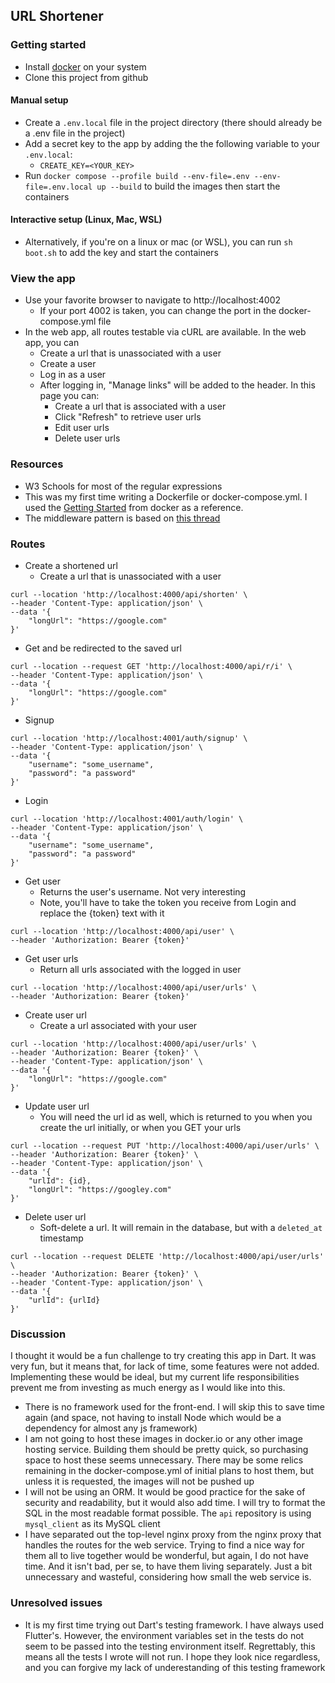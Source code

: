 ## URL Shortener
### Getting started
- Install [docker](https://docs.docker.com/compose/install/) on your system
- Clone this project from github
#### Manual setup
- Create a `.env.local` file in the project directory (there should already be a .env file in the project)
- Add a secret key to the app by adding the the following variable to your `.env.local`:
  - `CREATE_KEY=<YOUR_KEY>`
- Run `docker compose --profile build --env-file=.env --env-file=.env.local up --build` to build the images then start the containers
#### Interactive setup (Linux, Mac, WSL)
- Alternatively, if you're on a linux or mac (or WSL), you can run `sh boot.sh` to add the key and start the containers
### View the app
- Use your favorite browser to navigate to http://localhost:4002
  - If your port 4002 is taken, you can change the port in the docker-compose.yml file
- In the web app, all routes testable via cURL are available. In the web app, you can
  - Create a url that is unassociated with a user
  - Create a user
  - Log in as a user
  - After logging in, "Manage links" will be added to the header. In this page you can:
    - Create a url that is associated with a user
    - Click "Refresh" to retrieve user urls
    - Edit user urls
    - Delete user urls
### Resources
- W3 Schools for most of the regular expressions
- This was my first time writing a Dockerfile or docker-compose.yml. I used the [Getting Started](https://docs.docker.com/compose/gettingstarted/) from docker as a reference.
- The middleware pattern is based on [this thread](https://codereview.stackexchange.com/questions/274183/authentication-middleware-using-dart-shelf/274219#274219)

### Routes
- Create a shortened url
  - Create a url that is unassociated with a user
```shell
curl --location 'http://localhost:4000/api/shorten' \
--header 'Content-Type: application/json' \
--data '{
    "longUrl": "https://google.com"
}'
```
- Get and be redirected to the saved url
```shell
curl --location --request GET 'http://localhost:4000/api/r/i' \
--header 'Content-Type: application/json' \
--data '{
    "longUrl": "https://google.com"
}'
```
- Signup
```shell
curl --location 'http://localhost:4001/auth/signup' \
--header 'Content-Type: application/json' \
--data '{
    "username": "some_username",
    "password": "a password"
}'
```
- Login
```shell
curl --location 'http://localhost:4001/auth/login' \
--header 'Content-Type: application/json' \
--data '{
    "username": "some_username",
    "password": "a password"
}'
```
- Get user
  - Returns the user's username. Not very interesting
  - Note, you'll have to take the token you receive from Login and replace the {token} text with it
```shell
curl --location 'http://localhost:4000/api/user' \
--header 'Authorization: Bearer {token}'
```
- Get user urls
  - Return all urls associated with the logged in user
```shell
curl --location 'http://localhost:4000/api/user/urls' \
--header 'Authorization: Bearer {token}'
```
- Create user url
  - Create a url associated with your user
```shell
curl --location 'http://localhost:4000/api/user/urls' \
--header 'Authorization: Bearer {token}' \
--header 'Content-Type: application/json' \
--data '{
    "longUrl": "https://google.com"
}'
```
- Update user url
  - You will need the url id as well, which is returned to you when you create the url initially, or when you GET your urls
```shell
curl --location --request PUT 'http://localhost:4000/api/user/urls' \
--header 'Authorization: Bearer {token}' \
--header 'Content-Type: application/json' \
--data '{
    "urlId": {id},
    "longUrl": "https://googley.com"
}'
```
- Delete user url
  - Soft-delete a url. It will remain in the database, but with a `deleted_at` timestamp
```shell
curl --location --request DELETE 'http://localhost:4000/api/user/urls' \
--header 'Authorization: Bearer {token}' \
--header 'Content-Type: application/json' \
--data '{
    "urlId": {urlId}
}'
```
### Discussion
I thought it would be a fun challenge to try creating this app in Dart. It was very fun, but it means that, for lack of time, some features were not added. Implementing these would be ideal, but my current life responsibilities prevent me from investing as much energy as I would like into this.
- There is no framework used for the front-end. I will skip this to save time again (and space, not having to install Node which would be a dependency for almost any js framework)
- I am not going to host these images in docker.io or any other image hosting service. Building them should be pretty quick, so purchasing space to host these seems unnecessary. There may be some relics remaining in the docker-compose.yml of initial plans to host them, but unless it is requested, the images will not be pushed up
- I will not be using an ORM. It would be good practice for the sake of security and readability, but it would also add time. I will try to format the SQL in the most readable format possible. The `api` repository is using `mysql_client` as its MySQL client
- I have separated out the top-level nginx proxy from the nginx proxy that handles the routes for the web service. Trying to find a nice way for them all to live together would be wonderful, but again, I do not have time. And it isn't bad, per se, to have them living separately. Just a bit unnecessary and wasteful, considering how small the web service is.
### Unresolved issues
- It is my first time trying out Dart's testing framework. I have always used Flutter's. However, the environment variables set in the tests do not seem to be passed into the testing environment itself. Regrettably, this means all the tests I wrote will not run. I hope they look nice regardless, and you can forgive my lack of underestanding of this testing framework

